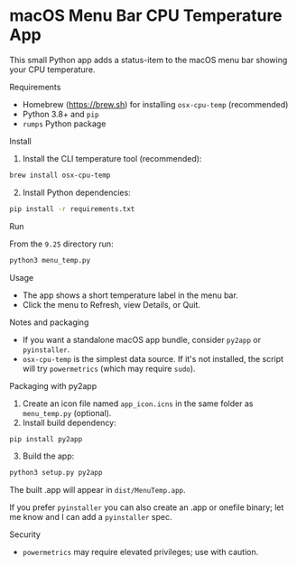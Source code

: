 # macOS Menu Bar CPU Temperature App

This small Python app adds a status-item to the macOS menu bar showing your CPU temperature.

Requirements
- Homebrew (https://brew.sh) for installing `osx-cpu-temp` (recommended)
- Python 3.8+ and `pip`
- `rumps` Python package

Install

1. Install the CLI temperature tool (recommended):

```bash
brew install osx-cpu-temp
```

2. Install Python dependencies:

```bash
pip install -r requirements.txt
```

Run

From the `9.25` directory run:

```bash
python3 menu_temp.py
```

Usage

- The app shows a short temperature label in the menu bar.
- Click the menu to Refresh, view Details, or Quit.

Notes and packaging
- If you want a standalone macOS app bundle, consider `py2app` or `pyinstaller`.
- `osx-cpu-temp` is the simplest data source. If it's not installed, the script will try `powermetrics` (which may require `sudo`).

Packaging with py2app

1. Create an icon file named `app_icon.icns` in the same folder as `menu_temp.py` (optional).
2. Install build dependency:

```bash
pip install py2app
```

3. Build the app:

```bash
python3 setup.py py2app
```

The built .app will appear in `dist/MenuTemp.app`.

If you prefer `pyinstaller` you can also create an .app or onefile binary; let me know and I can add a `pyinstaller` spec.

Security
- `powermetrics` may require elevated privileges; use with caution.
